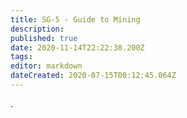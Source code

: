 ```yaml
---
title: SG-5 - Guide to Mining
description: 
published: true
date: 2020-11-14T22:22:38.200Z
tags: 
editor: markdown
dateCreated: 2020-07-15T00:12:45.064Z
---
```


.